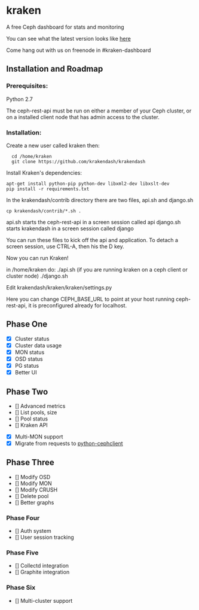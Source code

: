 # kraken

A free Ceph dashboard for stats and monitoring

You can see what the latest version looks like [here](http://imgur.com/fDnqpO9)

Come hang out with us on freenode in #kraken-dashboard

## Installation and Roadmap

### Prerequisites:

Python 2.7

The ceph-rest-api must be run on either a member of your Ceph cluster, or on a installed client node that has admin access to the cluster.


### Installation:

Create a new user called kraken then:
```
  cd /home/kraken
  git clone https://github.com/krakendash/krakendash
```

Install Kraken's dependencies:
```
apt-get install python-pip python-dev libxml2-dev libxslt-dev
pip install -r requirements.txt
```

In the krakendash/contrib directory there are two files, api.sh and django.sh

```
cp krakendash/contrib/*.sh .
```

api.sh starts the ceph-rest-api in a screen session called api
django.sh starts krakendash in a screen session called django

You can run these files to kick off the api and application. To detach a screen session, use CTRL-A, then his the D key.

Now you can run Kraken!

in /home/kraken do:
./api.sh (if you are running kraken on a ceph client or cluster node)
./django.sh
  
  
Edit krakendash/kraken/kraken/settings.py

Here you can change CEPH_BASE_URL to point at your host running ceph-rest-api, it is preconfigured already for localhost.

## Phase One
- [x] Cluster status
- [x] Cluster data usage
- [x] MON status
- [x] OSD status
- [x] PG status
- [x] Better UI

## Phase Two
- [] Advanced metrics
- [] List pools, size
- [] Pool status
- [] Kraken API
- [x] Multi-MON support
- [x] Migrate from requests to [python-cephclient](https://github.com/dmsimard/python-cephclient/)

## Phase Three
- [] Modify OSD
- [] Modify MON
- [] Modify CRUSH
- [] Delete pool
- [] Better graphs

### Phase Four
- [] Auth system
- [] User session tracking

### Phase Five
- [] Collectd integration
- [] Graphite integration

### Phase Six
- [] Multi-cluster support
